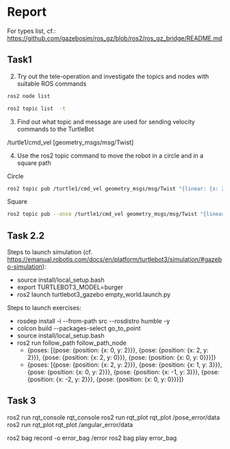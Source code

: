 # Report

For types list, cf.: https://github.com/gazebosim/ros_gz/blob/ros2/ros_gz_bridge/README.md

## Task1

2. Try out the tele-operation and investigate the topics and nodes with suitable ROS commands 

```bash
ros2 node list
```

```bash
ros2 topic list  -t
```

3. Find out what topic and message are used for sending velocity commands to the TurtleBot

/turtle1/cmd_vel [geometry_msgs/msg/Twist]

4. Use the ros2 topic command to move the robot in a circle and in a square path

Circle

```bash
ros2 topic pub /turtle1/cmd_vel geometry_msgs/msg/Twist "{linear: {x: 2.0, y: 0.0, z: 0.0}, angular: {x: 0.0, y: 0.0, z: 1.8}}"
```

Square

```bash
ros2 topic pub --once /turtle1/cmd_vel geometry_msgs/msg/Twist "{linear: {x: 2.0}}" && ros2 topic pub --once /turtle1/cmd_vel geometry_msgs/msg/Twist "{linear: {y: 2.0}}" && ros2 topic pub --once /turtle1/cmd_vel geometry_msgs/msg/Twist "{linear: {x: -2.0}}" && ros2 topic pub --once /turtle1/cmd_vel geometry_msgs/msg/Twist "{linear: {y: -2.0}}"
```

## Task 2.2

Steps to launch simulation (cf. https://emanual.robotis.com/docs/en/platform/turtlebot3/simulation/#gazebo-simulation):
- source install/local_setup.bash
- export TURTLEBOT3_MODEL=burger
- ros2 launch turtlebot3_gazebo empty_world.launch.py

Steps to launch exercises:
- rosdep install -i --from-path src --rosdistro humble -y
- colcon build --packages-select go_to_point
- source install/local_setup.bash
- ros2 run follow_path follow_path_node
    - {poses: [{pose: {position: {x: 0, y: 2}}}, {pose: {position: {x: 2, y: 2}}}, {pose: {position: {x: 2, y: 0}}}, {pose: {position: {x: 0, y: 0}}}]}
    - {poses: [{pose: {position: {x: 2, y: 2}}}, {pose: {position: {x: 1, y: 3}}}, {pose: {position: {x: 0, y: 2}}}, {pose: {position: {x: -1, y: 3}}}, {pose: {position: {x: -2, y: 2}}}, {pose: {position: {x: 0, y: 0}}}]}


## Task 3

ros2 run rqt_console rqt_console
ros2 run rqt_plot rqt_plot /pose_error/data
ros2 run rqt_plot rqt_plot /angular_error/data

ros2 bag record -o error_bag /error
ros2 bag play error_bag